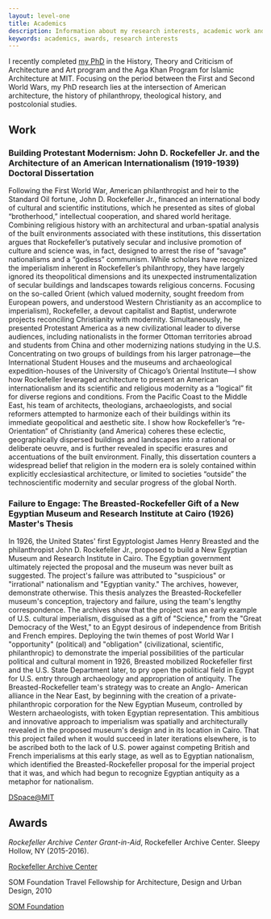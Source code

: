```yaml
---
layout: level-one
title: Academics
description: Information about my research interests, academic work and awards.
keywords: academics, awards, research interests
---
```


I recently completed [my PhD](https://architecture.mit.edu/student/azra-dawood) in the History, Theory and Criticism of Architecture and Art program and the Aga Khan Program for Islamic Architecture at MIT. Focusing on the period between the First and Second World Wars, my PhD research lies at the intersection of American architecture, the history of philanthropy, theological history, and postcolonial studies. 

## Work

### Building Protestant Modernism: John D. Rockefeller Jr. and the Architecture of an American Internationalism (1919-1939) <span class="label">Doctoral Dissertation</span> <span class="label"></span>

Following the First World War, American philanthropist and heir to the Standard Oil fortune, John D. Rockefeller Jr., financed an international body of cultural and scientific institutions, which he presented as sites of global “brotherhood,” intellectual cooperation, and shared world heritage. Combining religious history with an architectural and urban-spatial analysis of the built environments associated with these institutions, this dissertation argues that Rockefeller’s putatively secular and inclusive promotion of culture and science was, in fact, designed to arrest the rise of “savage” nationalisms and a “godless” communism. While scholars have recognized the imperialism inherent in Rockefeller’s philanthropy, they have largely ignored its theopolitical dimensions and its unexpected instrumentalization of secular buildings and landscapes towards religious concerns. Focusing on the so-called Orient (which valued modernity, sought freedom from European powers, and understood Western Christianity as an accomplice to imperialism), Rockefeller, a devout capitalist and Baptist, underwrote projects reconciling Christianity with modernity. Simultaneously, he presented Protestant America as a new civilizational leader to diverse audiences, including nationalists in the former Ottoman territories abroad and students from China and other modernizing nations studying in the U.S. Concentrating on two groups of buildings from his larger patronage—the International Student Houses and the museums and archaeological expedition-houses of the University of Chicago’s Oriental Institute—I show how Rockefeller leveraged architecture to present an American internationalism and its scientific and religious modernity as a “logical” fit for diverse regions and conditions. From the Pacific Coast to the Middle East, his team of architects, theologians, archaeologists, and social reformers attempted to harmonize each of their buildings within its immediate geopolitical and aesthetic site. I show how Rockefeller’s “re-Orientation” of Christianity (and America) coheres these eclectic, geographically dispersed buildings and landscapes into a rational or deliberate oeuvre, and is further revealed in specific erasures and accentuations of the built environment. Finally, this dissertation counters a widespread belief that religion in the modern era is solely contained within explicitly ecclesiastical architecture, or limited to societies “outside” the technoscientific modernity and secular progress of the global North.

### Failure to Engage: The Breasted-Rockefeller Gift of a New Egyptian Museum and Research Institute at Cairo (1926) <span class="label">Master's Thesis</span>

In 1926, the United States' first Egyptologist James Henry Breasted and the philanthropist John D. Rockefeller Jr., proposed to build a New Egyptian Museum and Research Institute in Cairo. The Egyptian government ultimately rejected the proposal and the museum was never built as suggested. The project's failure was attributed to "suspicious" or "irrational" nationalism and "Egyptian vanity." The archives, however, demonstrate otherwise. This thesis analyzes the Breasted-Rockefeller museum's conception, trajectory and failure, using the team's lengthy correspondence. The archives show that the project was an early example of U.S. cultural imperialism, disguised as a gift of "Science," from the "Great Democracy of the West," to an Egypt desirous of independence from British and French empires. Deploying the twin themes of post World War I "opportunity" (political) and "obligation" (civilizational, scientific, philanthropic) to demonstrate the imperial possibilities of the particular political and cultural moment in 1926, Breasted mobilized Rockefeller first and the U.S. State Department later, to pry open the political field in Egypt for U.S. entry through archaeology and appropriation of antiquity. The Breasted-Rockefeller team's strategy was to create an Anglo- American alliance in the Near East, by beginning with the creation of a private-philanthropic corporation for the New Egyptian Museum, controlled by Western archaeologists, with token Egyptian representation. This ambitious and innovative approach to imperialism was spatially and architecturally revealed in the proposed museum's design and in its location in Cairo. That this project failed when it would succeed in later iterations elsewhere, is to be ascribed both to the lack of U.S. power against competing British and French imperialisms at this early stage, as well as to Egyptian nationalism, which identified the Breasted-Rockefeller proposal for the imperial project that it was, and which had begun to recognize Egyptian antiquity as a metaphor for nationalism.

<a href="http://hdl.handle.net/1721.1/59109" class="tiny button hollow"><i class="fa fa-file-pdf-o"></i> DSpace@MIT</a>

## Awards
_Rockefeller Archive Center Grant-in-Aid_, Rockefeller Archive Center. Sleepy Hollow, NY (2015-2016).

<a href="http://rockarch.org/publications/resrep/dawood.pdf" class="button tiny hollow"><i class="fa fa-file-pdf-o"></i> Rockefeller Archive Center</a>


SOM Foundation Travel Fellowship for Architecture, Design and Urban Design, 2010

<a href="http://www.somfoundation.som.com/fellow/azra-dawood" class="button tiny hollow"><i class="fa fa-file-pdf-o"></i> SOM Foundation</a>
